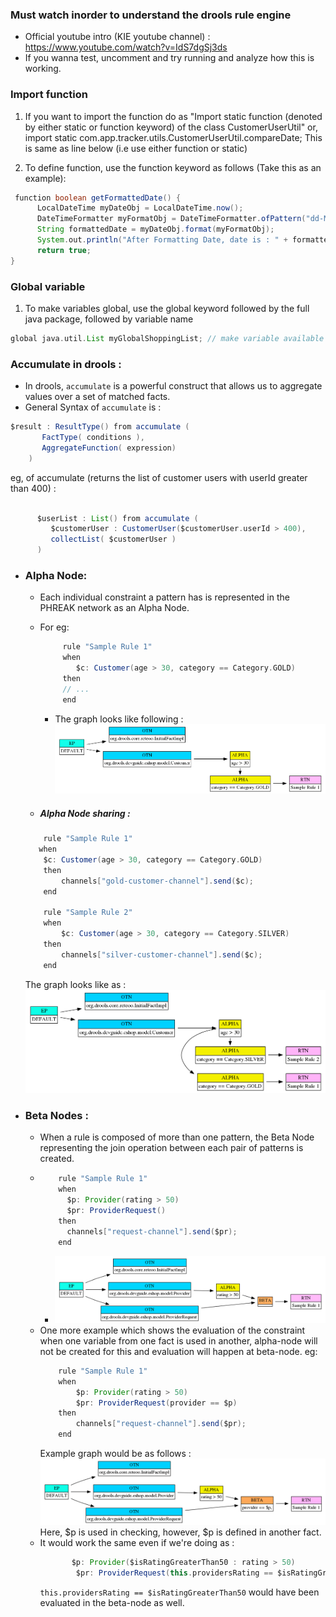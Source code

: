
### Must watch inorder to understand the drools rule engine
* Official youtube intro (KIE youtube channel) : https://www.youtube.com/watch?v=IdS7dgSj3ds
* If you wanna test, uncomment and try running and analyze how this is working.

### Import function
1. If you want to import the function do as  "Import static function (denoted by either static or function keyword) of the class CustomerUserUtil"
  or, import static com.app.tracker.utils.CustomerUserUtil.compareDate; This is same as line below (i.e use either function or static)
   
2. To define function, use the function keyword as follows (Take this as an example): 
  ```groovy
   function boolean getFormattedDate() {
        LocalDateTime myDateObj = LocalDateTime.now();
        DateTimeFormatter myFormatObj = DateTimeFormatter.ofPattern("dd-MMM-yyyy");
        String formattedDate = myDateObj.format(myFormatObj);
        System.out.println("After Formatting Date, date is : " + formattedDate);
        return true;
}
```

   
### Global variable
1. To make variables global, use the global keyword followed by the full java package, followed by variable name
```groovy
global java.util.List myGlobalShoppingList; // make variable available globally
```


### Accumulate in drools : 
 - In drools, `accumulate` is a powerful construct that allows us to aggregate values over a set of matched facts.
 - General Syntax of `accumulate` is : 
 ```groovy
 $result : ResultType() from accumulate (
        FactType( conditions ),
        AggregateFunction( expression)
     )
 ```

eg, of accumulate (returns the list of customer users with userId greater than 400) : 
```groovy

      $userList : List() from accumulate (
         $customerUser : CustomerUser($customerUser.userId > 400),
         collectList( $customerUser )
      )
```

- ### Alpha Node:
    - Each individual constraint
      a pattern has is represented in the PHREAK network as an Alpha Node.
    - For eg: 
      ```groovy
           rule "Sample Rule 1"
           when
              $c: Customer(age > 30, category == Category.GOLD)
           then
           // ...
           end
      ```
      - The graph looks like following :  ![img_1.png](img_1.png)
  
    - ##### Alpha Node sharing : 
    ```groovy
        rule "Sample Rule 1"
       when
        $c: Customer(age > 30, category == Category.GOLD)
        then
            channels["gold-customer-channel"].send($c);
        end
  
        rule "Sample Rule 2"
        when
            $c: Customer(age > 30, category == Category.SILVER)
        then
            channels["silver-customer-channel"].send($c);
        end
    ```
  
     The graph looks like as : 
      ![img_2.png](img_2.png)
  
- ### Beta Nodes : 
  - When a rule is composed of more than one pattern, the Beta Node representing the join operation between each pair of
    patterns is created.
  -   ```groovy
          rule "Sample Rule 1"
          when
            $p: Provider(rating > 50)
            $pr: ProviderRequest()
          then
            channels["request-channel"].send($pr);
          end
      ```
      - ![img_3.png](img_3.png)
  - One more example which shows the evaluation of the constraint when one variable from one fact is used in another,
    alpha-node will not be created for this and evaluation will happen at beta-node.
    eg: 
    ```groovy
        rule "Sample Rule 1"
        when
            $p: Provider(rating > 50)
            $pr: ProviderRequest(provider == $p)
        then
            channels["request-channel"].send($pr);
        end
    ```
    Example graph would be as follows : 
    ![img_4.png](img_4.png)
    Here, $p is used in checking, however, $p is defined in another fact. 
  - It would work the same even if we're doing as : 
    ```groovy
           $p: Provider($isRatingGreaterThan50 : rating > 50)
            $pr: ProviderRequest(this.providersRating == $isRatingGreaterThan50)
    ```
    ```this.providersRating == $isRatingGreaterThan50``` would have been evaluated in the beta-node as well.
  

